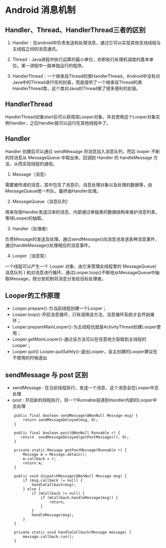 # Android 消息机制

## Handler、Thread、HandlerThread三者的区别

1. Handler：在android中负责发送和处理消息，通过它可以实现其他支线线程与主线程之间的消息通讯。

2. Thread：Java进程中执行运算的最小单位，亦即执行处理机调度的基本单位。某一进程中一路单独运行的程序。

3. HandlerThread：一个继承自Thread的类HandlerThread，Android中没有对Java中的Thread进行任何封装，而是提供了一个继承自Thread的类HandlerThread类，这个类对Java的Thread做了很多便利的封装。

## HandlerThread

HandlerThread对象start后可以获得其Looper对象，并且使用这个Looper对象实例Handler，之后Handler就可以运行在其他线程中了。

## Handler

Handler 创建后可以通过 sendMessage 将消息加入消息队列，然后 looper 不断的将消息从 MessageQueue 中取出来，回调到 Handler 的 handleMessage 方法，从而实现线程的通信。

1. Message（消息）

需要被传递的消息，其中包含了消息ID，消息处理对象以及处理的数据等，由MessageQueue统一列队，最终由Handler处理。

2. MessageQueue（消息队列）

用来存放Handler发送过来的消息，内部通过单链表的数据结构来维护消息列表，等待Looper的抽取。

3. Handler（处理者）

负责Message的发送及处理。通过sendMessage()向消息池发送各种消息事件，通过handleMessage()处理相应的消息事件。

4. Looper（消息泵）

一个线程可以产生一个 Looper 对象，由它来管理此线程里的 MessageQueue( 消息队列 ) 和对消息进行循环。通过Looper.loop()不断地从MessageQueue中抽取Message，按分发机制将消息分发给目标处理者。

## Looper的工作原理

* Looper.prepare()-为当前线程创建一个Looper；
* Looper.loop()-开启消息循环，只有调用该方法，消息循环系统才会开始循环；
* Looper.prepareMainLooper()-为主线程也就是ActivityThread创建Looper使用；
* Looper.getMainLooper()-通过该方法可以在任意地方获取到主线程的Looper；
* Looper.quit() Looper.quitSafely()-退出Looper，自主创建的Looper建议在不使用的时候退出

## sendMessage 与 post 区别

* sendMessage : 在当前线程执行，发送一个消息，这个消息会在Looper中去处理
* post : 开启新的线程执行，将一个Runnable投递到Handler内部的Looper中去处理

```
    public final boolean sendMessage(@NonNull Message msg) {
        return sendMessageDelayed(msg, 0);
    }

    public final boolean post(@NonNull Runnable r) {
       return  sendMessageDelayed(getPostMessage(r), 0);
    }

    private static Message getPostMessage(Runnable r) {
        Message m = Message.obtain();
        m.callback = r;
        return m;
    }

    public void dispatchMessage(@NonNull Message msg) {
        if (msg.callback != null) {
            handleCallback(msg);
        } else {
            if (mCallback != null) {
                if (mCallback.handleMessage(msg)) {
                    return;
                }
            }
            handleMessage(msg);
        }
    }

    private static void handleCallback(Message message) {
        message.callback.run();
    }
```